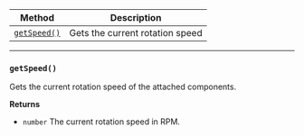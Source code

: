 | Method                    | Description                     |
| ------------------------- | ------------------------------- |
| [`getSpeed()`](#getSpeed) | Gets the current rotation speed |

---

### `getSpeed()`

Gets the current rotation speed of the attached components.

**Returns**

- `number` The current rotation speed in RPM.

